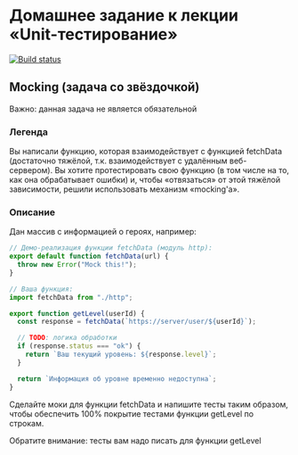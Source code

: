 # Домашнее задание к лекции «Unit-тестирование»

[![Build status](https://ci.appveyor.com/api/projects/status/x6s266h8q4fngwdm?svg=true)](https://ci.appveyor.com/project/RomanMenshikov92/unit-test-hw-4-3)

## Mocking (задача со звёздочкой)

Важно: данная задача не является обязательной

### Легенда

Вы написали функцию, которая взаимодействует с функцией fetchData (достаточно тяжёлой, т.к. взаимодействует с удалённым веб-сервером). Вы хотите протестировать свою функцию (в том числе на то, как она обрабатывает ошибки) и, чтобы «отвязаться» от этой тяжёлой зависимости, решили использовать механизм «mocking'а».

### Описание

Дан массив с информацией о героях, например:

```javascript
// Демо-реализация функции fetchData (модуль http):
export default function fetchData(url) {
  throw new Error("Mock this!");
}
```

```javascript
// Ваша функция:
import fetchData from "./http";

export function getLevel(userId) {
  const response = fetchData(`https://server/user/${userId}`);

  // TODO: логика обработки
  if (response.status === "ok") {
    return `Ваш текущий уровень: ${response.level}`;
  }

  return `Информация об уровне временно недоступна`;
}
```

Сделайте моки для функции fetchData и напишите тесты таким образом, чтобы обеспечить 100% покрытие тестами функции getLevel по строкам.

Обратите внимание: тесты вам надо писать для функции getLevel
